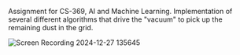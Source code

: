 Assignment for CS-369, AI and Machine Learning. Implementation of several different algorithms that drive the "vacuum" to pick up the remaining dust in the grid.

![Screen Recording 2024-12-27 135645](https://github.com/user-attachments/assets/03bb63b9-d74b-47f5-9f94-dfd2a69f0cf9)

